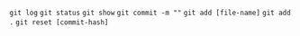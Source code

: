 
`git log`
`git status`
`git show`
`git commit -m ""`
`git add [file-name]`
`git add .`
`git reset [commit-hash]`
